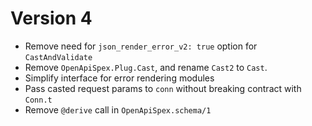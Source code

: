 # Version 4

- Remove need for `json_render_error_v2: true` option for `CastAndValidate`
- Remove `OpenApiSpex.Plug.Cast`, and rename `Cast2` to `Cast`.
- Simplify interface for error rendering modules
- Pass casted request params to `conn` without breaking contract with `Conn.t`
- Remove `@derive` call in `OpenApiSpex.schema/1`
